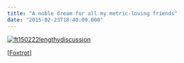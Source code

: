 ```yaml
---
title: "A noble dream for all my metric-loving friends"
date: "2015-02-23T18:40:09.000"
---
```


[![ft150222lengthydiscussion](http://chrishubbs.com/wordpress/wp-content/uploads/2015/02/ft150222lengthydiscussion-500x234.png)](http://chrishubbs.com/wordpress/wp-content/uploads/2015/02/ft150222lengthydiscussion.png)

\[[Foxtrot](http://www.foxtrot.com/2015/02/22/lengthy-discussion/)\]
